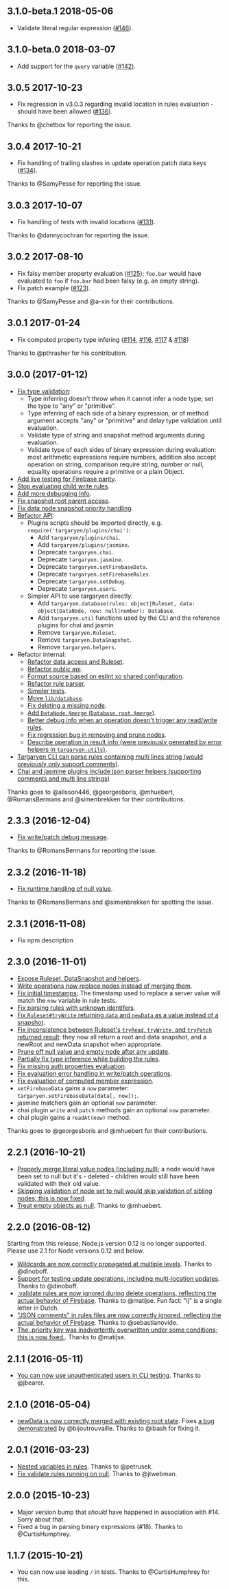 ## 3.1.0-beta.1 2018-05-06

- Validate literal regular expression ([#146]).

[#146]: https://github.com/goldibex/targaryen/pull/146

## 3.1.0-beta.0 2018-03-07

- Add support for the `query` variable ([#142]).

[#142]: https://github.com/goldibex/targaryen/issues/142

## 3.0.5 2017-10-23

- Fix regression in v3.0.3 regarding invalid location in rules evaluation - should have been allowed ([#136]).

Thanks to @chetbox for reporting the issue.

[#136]: https://github.com/goldibex/targaryen/issues/136

## 3.0.4 2017-10-21

- Fix handling of trailing slashes in update operation patch data keys ([#134]).

Thanks to @SamyPesse for reporting the issue.

[#134]: https://github.com/goldibex/targaryen/issues/134

## 3.0.3 2017-10-07

- Fix handling of tests with invalid locations ([#131]).

Thanks to @dannycochran for reporting the issue.

[#131]: https://github.com/goldibex/targaryen/issues/131

## 3.0.2 2017-08-10

- Fix falsy member property evaluation ([#125]); `foo.bar` would have evaluated to `foo` if `foo.bar` had been falsy (e.g. an empty string).
- Fix patch example ([#123]).

Thanks to @SamyPesse and @a-xin for their contributions.

[#125]: https://github.com/goldibex/targaryen/issues/125
[#123]: https://github.com/goldibex/targaryen/pull/123

## 3.0.1 2017-01-24

- Fix computed property type infering ([#114], [#116], [#117] & [#118])

Thanks to @pthrasher for his contribution.

[#114]: https://github.com/goldibex/targaryen/pull/114
[#116]: https://github.com/goldibex/targaryen/pull/116
[#117]: https://github.com/goldibex/targaryen/pull/117
[#118]: https://github.com/goldibex/targaryen/pull/118

## 3.0.0 (2017-01-12)

- [Fix type validation](https://github.com/goldibex/targaryen/issues/62):
    * Type inferring doesn't throw when it cannot infer a node type; set the type to "any" or "primitive".
    * Type inferring of each side of a binary expression, or of method argument accepts "any" or "primitive" and delay type validation until evaluation.
    * Validate type of string and snapshot method arguments during evaluation.
    * Validate type of each sides of binary expression during evaluation: most arithmetic expressions require numbers, addition also accept operation on string, comparison require string, number or null, equality operations require a primitive or a plain Object.
- [Add live testing for Firebase parity](https://github.com/goldibex/targaryen/pull/63).
- [Stop evaluating child write rules](https://github.com/goldibex/targaryen/issues/73).
- [Add more debugging info](https://github.com/goldibex/targaryen/pull/83).
- [Fix snapshot root parent access](https://github.com/goldibex/targaryen/pull/97).
- [Fix data node snapshot priority handling](https://github.com/goldibex/targaryen/pull/96).
- [Refactor API](https://github.com/goldibex/targaryen/pull/80):
    + Plugins scripts should be imported directly, e.g. `require('targaryen/plugins/chai')`:
        * Add `targaryen/plugins/chai`.
        * Add `targaryen/plugins/jasmine`.
        * Deprecate `targaryen.chai`.
        * Deprecate `targaryen.jasmine`.
        * Deprecate `targaryen.setFirebaseData`.
        * Deprecate `targaryen.setFirebaseRules`.
        * Deprecate `targaryen.setDebug`.
        * Deprecate `targaryen.users`.
    + Simpler API to use targaryen directly:
        * Add `targaryen.database(rules: object|Ruleset, data: object|DataNode, now: null|number): Database`.
        * Add `targaryen.util` functions used by the CLI and the reference plugins for chai and jasmin
        * Remove `targaryen.Ruleset`.
        * Remove `targaryen.DataSnapshot`.
        * Remove `targaryen.helpers`.
- Refactor internal:
    * [Refactor data access and Ruleset](https://github.com/goldibex/targaryen/pull/72).
    * [Refactor public api](https://github.com/goldibex/targaryen/pull/80).
    * [Format source based on eslint xo shared configuration](https://github.com/goldibex/targaryen/pull/81).
    * [Refactor rule parser](https://github.com/goldibex/targaryen/pull/91).
    * [Simpler tests](https://github.com/goldibex/targaryen/pull/94).
    * [Move `lib/database`](https://github.com/goldibex/targaryen/pull/98).
    * [Fix deleting a missing node](https://github.com/goldibex/targaryen/pull/103).
    * [Add `DataNode.$merge` (`Database.root.$merge`)](https://github.com/goldibex/targaryen/pull/104).
    * [Better debug info when an operation doesn't trigger any read/write rules](https://github.com/goldibex/targaryen/pull/107).
    * [Fix regression bug in removing and prune nodes](https://github.com/goldibex/targaryen/pull/109).
    * [Describe operation in result info (were previously generated by error helpers in `targaryen.utils`)](https://github.com/goldibex/targaryen/pull/110).
- [Targaryen CLI can parse rules containing multi lines string (would previously only support comments)](https://github.com/goldibex/targaryen/pull/111).
- [Chai and jasmine plugins include json parser helpers (supporting comments and multi line strings)](https://github.com/goldibex/targaryen/pull/112)

Thanks goes to @alisson446, @georgesboris, @mhuebert, @RomansBermans and @simenbrekken for their contributions.

## 2.3.3 (2016-12-04)

- [Fix write/patch debug message](https://github.com/goldibex/targaryen/pull/93).

Thanks to @RomansBermans for reporting the issue.

## 2.3.2 (2016-11-18)

- [Fix runtime handling of null value](https://github.com/goldibex/targaryen/issues/86).

Thanks to @RomansBermans and @simenbrekken for spotting the issue.

## 2.3.1 (2016-11-08)

- Fix npm description

## 2.3.0 (2016-11-01)

- [Expose Ruleset, DataSnapshot and helpers](https://github.com/goldibex/targaryen/pull/50).
- [Write operations now replace nodes instead of merging them](https://github.com/goldibex/targaryen/pull/52).
- [Fix initial timestamps](https://github.com/goldibex/targaryen/pull/41); The timestamp used to replace a server value will match the `now` variable in rule tests.
- [Fix parsing rules with unknown identifers](https://github.com/goldibex/targaryen/pull/55).
- [Fix `Ruleset#tryWrite` returning `data` and `newData` as a value instead of a snapshot](https://github.com/goldibex/targaryen/pull/59).
- [Fix inconsistence between Ruleset's `tryRead`, `tryWrite`, and `tryPatch` returned result](https://github.com/goldibex/targaryen/pull/59): they now all return a root and data snapshot, and a newRoot and newData snapshot when appropriate.
- [Prune off null value and empty node after any update](https://github.com/goldibex/targaryen/pull/56).
- [Partially fix type inference while building the rules](https://github.com/goldibex/targaryen/pull/57).
- [Fix missing auth properties evaluation](https://github.com/goldibex/targaryen/issues/60).
- [Fix evaluation error handling in write/patch operations](https://github.com/goldibex/targaryen/issues/61).
- [Fix evaluation of computed member expression](https://github.com/goldibex/targaryen/issues/75).
- `setFirebaseData` gains a `now` parameter: `targaryen.setFirebaseData(data[, now]);`.
- jasmine matchers gain an optional `now` parameter.
- chai plugin `write` and `patch` methods gain an optional `now` parameter.
- chai plugin gains a `readAt(now)` method.

Thanks goes to @georgesboris and @mhuebert for their contributions.

## 2.2.1 (2016-10-21)

- [Properly merge literal value nodes (including null)](https://github.com/goldibex/targaryen/pull/44);
  a node would have been set to null but it's - deleted - children would still have been validated with their old value.
- [Skipping validation of node set to null would skip validation of sibling nodes; this is now fixed](https://github.com/goldibex/targaryen/pull/48).
- [Treat empty objects as null](https://github.com/goldibex/targaryen/pull/51). Thanks to @mhuebert.

## 2.2.0 (2016-08-12)

Starting from this release, Node.js version 0.12 is no longer supported. Please use 2.1 for Node versions 0.12 and below.

- [Wildcards are now correctly propagated at multiple levels](https://github.com/goldibex/targaryen/pull/39). Thanks to @dinoboff.
- [Support for testing update operations, including multi-location updates](https://github.com/goldibex/targaryen/pull/37). Thanks to @dinoboff.
- [.validate rules are now ignored during delete operations, reflecting the actual behavior of Firebase](https://github.com/goldibex/targaryen/pull/36). Thanks to @matijse. Fun fact: "ij" is a single letter in Dutch.
- ["JSON comments" in rules files are now correctly ignored, reflecting the actual behavior of Firebase](https://github.com/goldibex/targaryen/pull/32). Thanks to @sebastianovide.
- [The .priority key was inadvertently overwritten under some conditions; this is now fixed.](https://github.com/goldibex/targaryen/pull/35). Thanks to @matijse.

## 2.1.1 (2016-05-11)

- [You can now use unauthenticated users in CLI testing](https://github.com/goldibex/targaryen/pull/28). Thanks to @jbearer.

## 2.1.0 (2016-05-04)

- [newData is now correctly merged with existing root state](https://github.com/goldibex/targaryen/pull/27). Fixes [a bug demonstrated](https://github.com/goldibex/targaryen/pull/25) by @bijoutrouvaille. Thanks to @ibash for fixing it.

## 2.0.1 (2016-03-23)

- [Nested variables in rules](https://github.com/goldibex/targaryen/pull/23). Thanks to @petrusek.
- [Fix validate rules running on null](https://github.com/goldibex/targaryen/pull/21). Thanks to @jtwebman.

## 2.0.0 (2015-10-23)

- Major version bump that _should_ have happened in association with #14.
Sorry about that.
- Fixed a bug in parsing binary expressions (#18). Thanks to @CurtisHumphrey.

## 1.1.7 (2015-10-21)

- You can now use leading `/` in tests. Thanks to @CurtisHumphrey for this.
